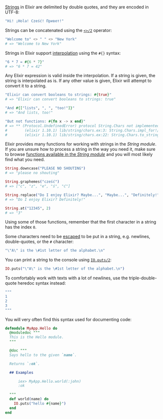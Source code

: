 [Strings][getting-started-strings] in Elixir are delimited by double quotes, and they are encoded in UTF-8:

```elixir
"Hi! ¡Hola! Cześć! Привет!"
```

Strings can be concatenated using the [`<>/2`][kernel-concat] operator:

```elixir
"Welcome to" <> " " <> "New York"
# => "Welcome to New York"
```

Strings in Elixir support [interpolation][string-interpolation] using the `#{}` syntax:

```elixir
"6 * 7 = #{6 * 7}"
# => "6 * 7 = 42"
```

Any Elixir expression is valid inside the interpolation. If a string is given, the string is interpolated as is. If any other value is given, Elixir will attempt to convert it to a string.

```elixir
"Elixir can convert booleans to strings: #{true}"
# => "Elixir can convert booleans to strings: true"

"And #{["lists", ", ", "too!"]}"
# => "And lists, too!"

"But not functions: #{fn x -> x end}"
# => ** (Protocol.UndefinedError) protocol String.Chars not implemented for #Function<7.126501267/1 in :erl_eval.expr/5> of type Function
#        (elixir 1.10.1) lib/string/chars.ex:3: String.Chars.impl_for!/1
#        (elixir 1.10.1) lib/string/chars.ex:22: String.Chars.to_string/1
```

Elixir provides many functions for working with strings in the _String module_. If you are unsure how to process a string in the way you need it, make sure to browse [functions available in the _String module_][string-module-functions] and you will most likely find what you need.

```elixir
String.downcase("PLEASE NO SHOUTING")
# => "please no shouting"

String.graphemes("cześć")
# => ["c", "z", "e", "ś", "ć"]

String.replace("Do I enjoy Elixir? Maybe...", "Maybe...", "Definitely!")
# => "Do I enjoy Elixir? Definitely!"

String.at("12345", 2)
# => "3"
```

Using some of those functions, remember that the first character in a string has the index `0`.

Some characters need to be [escaped][escape-characters] to be put in a string, e.g. newlines, double-quotes, or the `#` character:

```elixir
"\"A\" is the \#1st letter of the alphabet.\n"
```

You can print a string to the console using [`IO.puts/2`][io-puts]:

```elixir
IO.puts("\"A\" is the \#1st letter of the alphabet.\n")
```

To comfortably work with texts with a lot of newlines, use the triple-double-quote heredoc syntax instead:

```elixir
"""
1
2
3
"""
```

You will very often find this syntax used for documenting code:

```elixir
defmodule MyApp.Hello do
  @moduledoc """
  This is the Hello module.
  """

  @doc """
  Says hello to the given `name`.

  Returns `:ok`.

  ## Examples

      iex> MyApp.Hello.world(:john)
      :ok

  """
  def world(name) do
    IO.puts("hello #{name}")
  end
end
```

[getting-started-strings]: https://elixir-lang.org/getting-started/basic-types.html#strings
[kernel-concat]: https://hexdocs.pm/elixir/Kernel.html#%3C%3E/2
[io-puts]: https://hexdocs.pm/elixir/IO.html#puts/2
[string-module-functions]: https://hexdocs.pm/elixir/String.html#functions
[string-interpolation]: https://hexdocs.pm/elixir/String.html#module-interpolation
[escape-characters]: https://hexdocs.pm/elixir/String.html#module-escape-characters

